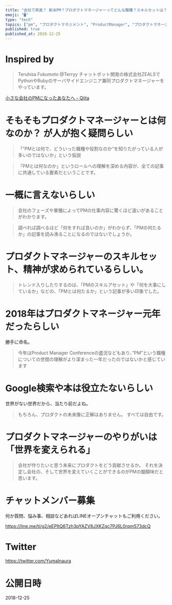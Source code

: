 ```yaml
---
title: "会社で昇進？ 新米PM？プロダクトマネージャーってどんな職種？スキルセットは？ 抜粋学習まとめ"
emoji: "🖥"
type: "tech"
topics: ["pm", "プロダクトマネジメント", "ProductManager", "プロダクトマネージャー", "ProductManagement"]
published: true
published_at: 2018-12-25
---
```


# Inspired by

>Teruhisa Fukumoto
>@Terryy
>チャットボット開発の株式会社ZEALSでPythonやRubyのサーバサイドエンジニア兼同プロダクトマネージャーをやっています。

[小さな会社のPMになったあなたへ - Qiita](https://qiita.com/Terryy/items/b3a26517b584cdbec70d)

# そもそもプロダクトマネージャーとは何なのか？ が人が抱く疑問らしい

> 「”PMとは何で、どういった職種や役割なのか”を知りたがっている人が多いのではないか」という仮説

>「PMとは何なのか」というロールへの理解を深める内容が、全ての記事に共通している要素だということです。


# 一概に言えないらしい

>会社のフェーズや業種によってPMの仕事内容に驚くほど違いがあることがわかります。

>調べれば調べるほど「何をすれば良いのか」がわからず、「PMの何たるか」の記事を読み漁ることになるのではないでしょうか。

# プロダクトマネージャーのスキルセット、精神が求められているらしい。

>トレンド入りしたりするのは、「PMのスキルアセット」や「何を大事にしているか」などの、「PMとは何たるか」という記事が多い印象でした。

# 2018年はプロダクトマネージャー元年だったらしい

勝手に命名。

>今年はProduct Manager Conferenceの盛況などもあり、”PM”という職種についての世間の理解がより深まった一年だったのではないかと感じています

# Google検索や本は役立たないらしい

世界がない世界だから、当たり前だよね。

>もちろん、プロダクトの未来像に正解はありません。
>すべては自由です。

# プロダクトマネージャーのやりがいは「世界を変えられる」

>会社が作りたいと思う未来にプロダクトをどう貢献させるか。
>それを決定し会社の、そして世界を変えていくことができるのがPMの醍醐味だと思います。








<!-- Update From Qiita API -->

# チャットメンバー募集


何か質問、悩み事、相談などあればLINEオープンチャットもご利用ください。

https://line.me/ti/g2/eEPltQ6Tzh3pYAZV8JXKZqc7PJ6L0rpm573dcQ





# Twitter


https://twitter.com/YumaInaura


<!-- Update From Qiita API -->



# 公開日時

2018-12-25
